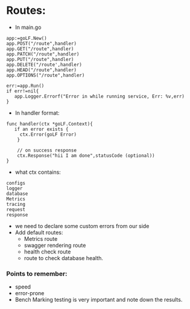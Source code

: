 # Routes:
- In main.go
```
app:=goLF.New()
app.POST("/route",handler)
app.GET("/route",handler)
app.PATCH("/route",handler)
app.PUT("/route",handler)
app.DELETE("/route',handler)
app.HEAD("/route",handler)
app.OPTIONS("/route",handler)

err:=app.Run()
if err!=nil{
   app.Logger.Errorf("Error in while running service, Err: %v,err)
}
```
- In handler format:

```
func handler(ctx *goLF.Context){
   if an error exists {
     ctx.Error(goLF Error)
    }

    // on success response
    ctx.Response("hii I am done",statusCode (optional))
}
```

- what ctx contains:
```
configs
logger
database
Metrics 
tracing 
request
response

```
- we need to declare some custom errors from our side 
- Add default routes:
   - Metrics route 
   - swagger rendering route
   - health check route
   - route to check database health. 



### Points to remember:

- speed
- error-prone
- Bench Marking testing is very important and note down the results.












